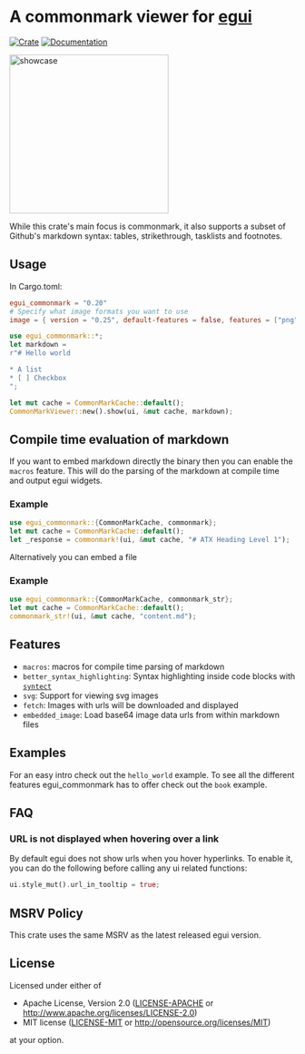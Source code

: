 # A commonmark viewer for [egui](https://github.com/emilk/egui)

[![Crate](https://img.shields.io/crates/v/egui_commonmark.svg)](https://crates.io/crates/egui_commonmark)
[![Documentation](https://docs.rs/egui_commonmark/badge.svg)](https://docs.rs/egui_commonmark)

<img src="https://raw.githubusercontent.com/lampsitter/egui_commonmark/master/assets/example-v4.png" alt="showcase" width=280/>

While this crate's main focus is commonmark, it also supports a subset of
Github's markdown syntax: tables, strikethrough, tasklists and footnotes.

## Usage

In Cargo.toml:

```toml
egui_commonmark = "0.20"
# Specify what image formats you want to use
image = { version = "0.25", default-features = false, features = ["png"] }
```

```rust
use egui_commonmark::*;
let markdown =
r"# Hello world

* A list
* [ ] Checkbox
";

let mut cache = CommonMarkCache::default();
CommonMarkViewer::new().show(ui, &mut cache, markdown);
```


## Compile time evaluation of markdown

If you want to embed markdown directly the binary then you can enable the `macros` feature.
This will do the parsing of the markdown at compile time and output egui widgets.

### Example

```rust
use egui_commonmark::{CommonMarkCache, commonmark};
let mut cache = CommonMarkCache::default();
let _response = commonmark!(ui, &mut cache, "# ATX Heading Level 1");
```

Alternatively you can embed a file

### Example

```rust
use egui_commonmark::{CommonMarkCache, commonmark_str};
let mut cache = CommonMarkCache::default();
commonmark_str!(ui, &mut cache, "content.md");
```


## Features

* `macros`: macros for compile time parsing of markdown
* `better_syntax_highlighting`: Syntax highlighting inside code blocks with
  [`syntect`](https://crates.io/crates/syntect)
* `svg`: Support for viewing svg images
* `fetch`: Images with urls will be downloaded and displayed
* `embedded_image`: Load base64 image data urls from within markdown files


## Examples

For an easy intro check out the `hello_world` example. To see all the different
features egui_commonmark has to offer check out the `book` example.

## FAQ

### URL is not displayed when hovering over a link

By default egui does not show urls when you hover hyperlinks. To enable it,
you can do the following before calling any ui related functions:

```rust
ui.style_mut().url_in_tooltip = true;
```

## MSRV Policy

This crate uses the same MSRV as the latest released egui version.

## License

Licensed under either of

 * Apache License, Version 2.0 ([LICENSE-APACHE](LICENSE-APACHE) or http://www.apache.org/licenses/LICENSE-2.0)
 * MIT license ([LICENSE-MIT](LICENSE-MIT) or http://opensource.org/licenses/MIT)

at your option.

